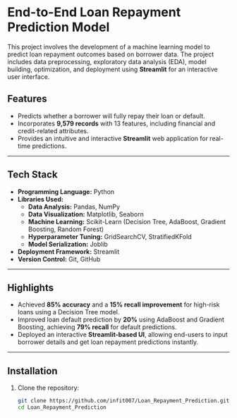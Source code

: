 # **End-to-End Loan Repayment Prediction Model**

This project involves the development of a machine learning model to predict loan repayment outcomes based on borrower data. The project includes data preprocessing, exploratory data analysis (EDA), model building, optimization, and deployment using **Streamlit** for an interactive user interface.

## **Features**
- Predicts whether a borrower will fully repay their loan or default.
- Incorporates **9,579 records** with 13 features, including financial and credit-related attributes.
- Provides an intuitive and interactive **Streamlit** web application for real-time predictions.

---

## **Tech Stack**
- **Programming Language:** Python  
- **Libraries Used:**
  - **Data Analysis:** Pandas, NumPy
  - **Data Visualization:** Matplotlib, Seaborn
  - **Machine Learning:** Scikit-Learn (Decision Tree, AdaBoost, Gradient Boosting, Random Forest)
  - **Hyperparameter Tuning:** GridSearchCV, StratifiedKFold
  - **Model Serialization:** Joblib
- **Deployment Framework:** Streamlit  
- **Version Control:** Git, GitHub

---

## **Highlights**
- Achieved **85% accuracy** and a **15% recall improvement** for high-risk loans using a Decision Tree model.
- Improved loan default prediction by **20%** using AdaBoost and Gradient Boosting, achieving **79% recall** for default predictions.
- Deployed an interactive **Streamlit-based UI**, allowing end-users to input borrower details and get loan repayment predictions instantly.

---

## **Installation**

1. Clone the repository:  
   ```bash
   git clone https://github.com/infit007/Loan_Repayment_Prediction.git
   cd Loan_Repayment_Prediction
